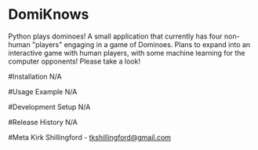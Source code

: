 # DomiKnows
Python plays dominoes! A small application that currently has four non-human "players" engaging in a game of Dominoes. Plans to expand into an interactive game with human players, with some machine learning for the computer opponents! Please take a look!

#Installation
N/A

#Usage Example
N/A

#Development Setup
N/A

#Release History
N/A

#Meta
Kirk Shillingford - tkshillingford@gmail.com
